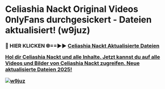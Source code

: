 # Celiashia Nackt Original Videos 0nlyFans durchgesickert - Dateien aktualisiert! (w9juz)

<h3>🔴 HIER KLICKEN 🌐==►► <a href="https://tinyurl.com/h6vf6nb8" rel="nofollow">Celiashia Nackt Aktualisierte Dateien

Hol dir Celiashia Nackt und alle Inhalte. Jetzt kannst du auf alle Videos und Bilder von Celiashia Nackt zugreifen. Neue aktualisierte Dateien 2025!

[![w9juz](https://i.imgur.com/sD4kR3V.gif)](https://tinyurl.com/h6vf6nb8)
